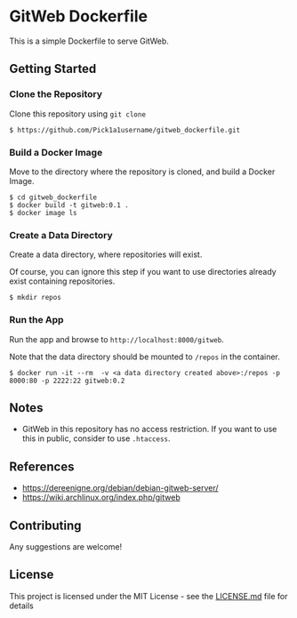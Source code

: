 # GitWeb Dockerfile

This is a simple Dockerfile to serve GitWeb.


## Getting Started

### Clone the Repository

Clone this repository using `git clone`

```
$ https://github.com/Pick1a1username/gitweb_dockerfile.git
```

### Build a Docker Image

Move to the directory where the repository is cloned, and build a Docker Image.

```
$ cd gitweb_dockerfile
$ docker build -t gitweb:0.1 .
$ docker image ls
```

### Create a Data Directory

Create a data directory, where repositories will exist.

Of course, you can ignore this step if you want to use directories already exist containing repositories.


```
$ mkdir repos
```


### Run the App

Run the app and browse to `http://localhost:8000/gitweb`.

Note that the data directory should be mounted to `/repos` in the container.


```
$ docker run -it --rm  -v <a data directory created above>:/repos -p 8000:80 -p 2222:22 gitweb:0.2
```

## Notes

* GitWeb in this repository has no access restriction. If you want to use this in public, consider to use `.htaccess`.


## References

* https://dereenigne.org/debian/debian-gitweb-server/
* https://wiki.archlinux.org/index.php/gitweb


## Contributing

Any suggestions are welcome!


## License

This project is licensed under the MIT License - see the [LICENSE.md](LICENSE.md) file for details
